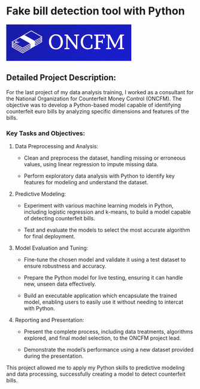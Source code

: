 # Fake bill detection tool with Python

![alt text](https://github.com/Armeldt/Python-Fake-Bill-Detection-Model/blob/main/Ressources/logo.PNG?raw=true)

## Detailed Project Description:

For the last project of my data analysis training, I worked as a consultant for the National Organization for Counterfeit Money Control (ONCFM). The objective was to develop a Python-based model capable of identifying counterfeit euro bills by analyzing specific dimensions and features of the bills.

### Key Tasks and Objectives:

1. Data Preprocessing and Analysis:

    - Clean and preprocess the dataset, handling missing or erroneous values, using linear regression to impute missing data.
      
    - Perform exploratory data analysis with Python to identify key features for modeling and understand the dataset.

2. Predictive Modeling:

    - Experiment with various machine learning models in Python, including logistic regression and k-means, to build a model capable of detecting counterfeit bills.
      
    - Test and evaluate the models to select the most accurate algorithm for final deployment.

3. Model Evaluation and Tuning:

    - Fine-tune the chosen model and validate it using a test dataset to ensure robustness and accuracy.
      
    - Prepare the Python model for live testing, ensuring it can handle new, unseen data effectively.
  
    - Build an executable application which encapsulate the trained model, enabling users to easily use it without needing to intercat with Python.

4. Reporting and Presentation:

    - Present the complete process, including data treatments, algorithms explored, and final model selection, to the ONCFM project lead.
      
    - Demonstrate the model’s performance using a new dataset provided during the presentation.

This project allowed me to apply my Python skills to predictive modeling and data processing, successfully creating a model to detect counterfeit bills.


